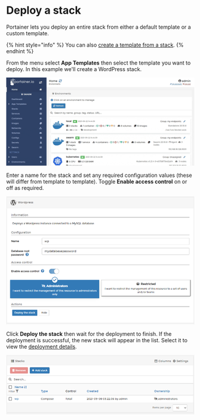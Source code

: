 # Deploy a stack

Portainer lets you deploy an entire stack from either a default template or a custom template.

{% hint style="info" %}
You can also [create a template from a stack](../stacks/template.md).
{% endhint %}

From the menu select **App Templates** then select the template you want to deploy. In this example we'll create a WordPress stack.

![](../../../.gitbook/assets/2.9-templates-deploy-stack-1.gif)

Enter a name for the stack and set any required configuration values (these will differ from template to template). Toggle **Enable access control** on or off as required.

![](../../../.gitbook/assets/templates-deploy-stack-2.png)

Click **Deploy the stack** then wait for the deployment to finish. If the deployment is successful, the new stack will appear in the list. Select it to view the [deployment details](../stacks/edit.md).

![](../../../.gitbook/assets/templates-deploy-stack-3.png)
